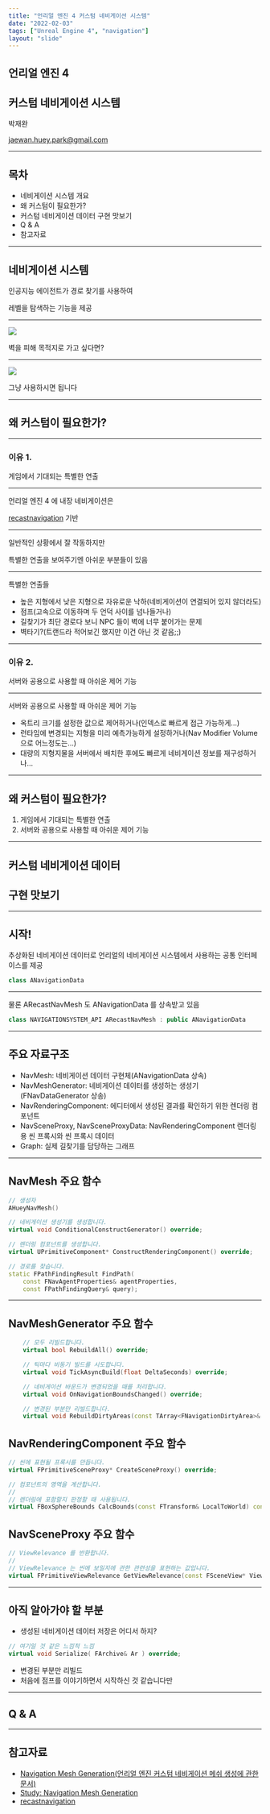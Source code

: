 ```yaml
---
title: "언리얼 엔진 4 커스텀 네비게이션 시스템"
date: "2022-02-03"
tags: ["Unreal Engine 4", "navigation"]
layout: "slide"
---
```


## 언리얼 엔진 4
## 커스텀 네비게이션 시스템

박재완

jaewan.huey.park@gmail.com

---

## 목차

- 네비게이션 시스템 개요
- 왜 커스텀이 필요한가?
- 커스텀 네비게이션 데이터 구현 맛보기
- Q & A
- 참고자료

---

## 네비게이션 시스템

인공지능 에이전트가 경로 찾기를 사용하여

레벨을 탐색하는 기능을 제공

---

![](/unreal-engine/custom-navigation-system/level.png)

벽을 피해 목적지로 가고 싶다면?

---

![](/unreal-engine/custom-navigation-system/level-with-navigation.png)

그냥 사용하시면 됩니다

---

## 왜 커스텀이 필요한가?

---

### 이유 1.

게임에서 기대되는 특별한 연출

---

언리얼 엔진 4 에 내장 네비게이션은

[recastnavigation](https://github.com/recastnavigation/recastnavigation) 기반

---

일반적인 상황에서 잘 작동하지만

특별한 연출을 보여주기엔 아쉬운 부분들이 있음

---

특별한 연출들

- 높은 지형에서 낮은 지형으로 자유로운 낙하(네비게이션이 연결되어 있지 않더라도)
- 점프(고속으로 이동하며 두 언덕 사이를 넘나들거나)
- 길찾기가 최단 경로다 보니 NPC 들이 벽에 너무 붙어가는 문제
- 벽타기?(트랜드라 적어보긴 했지만 이건 아닌 것 같음;;)

---

### 이유 2.

서버와 공용으로 사용할 때 아쉬운 제어 기능

---

서버와 공용으로 사용할 때 아쉬운 제어 기능

- 옥트리 크기를 설정한 값으로 제어하거나(인덱스로 빠르게 접근 가능하게...)
- 런타임에 변경되는 지형을 미리 예측가능하게 설정하거나(Nav Modifier Volume 으로 어느정도는...)
- 대량의 지형지물을 서버에서 배치한 후에도 빠르게 네비게이션 정보를 재구성하거나...

---

## 왜 커스텀이 필요한가?

1. 게임에서 기대되는 특별한 연출
2. 서버와 공용으로 사용할 때 아쉬운 제어 기능

---

## 커스텀 네비게이션 데이터
## 구현 맛보기

---

## 시작!

추상화된 네비게이션 데이터로 언리얼의 네비게이션 시스템에서 사용하는 공통 인터페이스를 제공 

```cpp
class ANavigationData
```

---

물론 ARecastNavMesh 도 ANavigationData 를 상속받고 있음

```cpp
class NAVIGATIONSYSTEM_API ARecastNavMesh : public ANavigationData
```

---

## 주요 자료구조

- NavMesh: 네비게이션 데이터 구현체(ANavigationData 상속)
- NavMeshGenerator: 네비게이션 데이터를 생성하는 생성기(FNavDataGenerator 상송)
- NavRenderingComponent: 에디터에서 생성된 결과를 확인하기 위한 렌더링 컴포넌트
- NavSceneProxy, NavSceneProxyData: NavRenderingComponent 렌더링용 씬 프록시와 씬 프록시 데이터
- Graph: 실제 길찾기를 담당하는 그래프

---

## NavMesh 주요 함수

```cpp
// 생성자
AHueyNavMesh()

// 네비게이션 생성기를 생성합니다.
virtual void ConditionalConstructGenerator() override;

// 렌더링 컴포넌트를 생성합니다.
virtual UPrimitiveComponent* ConstructRenderingComponent() override;

// 경로를 찾습니다.
static FPathFindingResult FindPath(
	const FNavAgentProperties& agentProperties,
	const FPathFindingQuery& query);
```

---

## NavMeshGenerator 주요 함수

```cpp
	// 모두 리빌드합니다.
	virtual bool RebuildAll() override;

	// 틱마다 비동기 빌드를 시도합니다.
	virtual void TickAsyncBuild(float DeltaSeconds) override;

	// 네비게이션 바운드가 변경되었을 때를 처리합니다.
	virtual void OnNavigationBoundsChanged() override;

	// 변경된 부분만 리빌드합니다.
	virtual void RebuildDirtyAreas(const TArray<FNavigationDirtyArea>& DirtyAreas) override;
```

## NavRenderingComponent 주요 함수

``` cpp
// 씬에 표현될 프록시를 만듭니다.
virtual FPrimitiveSceneProxy* CreateSceneProxy() override;

// 컴포넌트의 영역을 계산합니다.
//
// 렌더링에 포함할지 판정할 때 사용됩니다.
virtual FBoxSphereBounds CalcBounds(const FTransform& LocalToWorld) const override;
```

## NavSceneProxy 주요 함수

```cpp
// ViewRelevance 를 반환합니다.
//
// ViewRelevance 는 씬에 보일지에 관한 관련성을 표현하는 값입니다.
virtual FPrimitiveViewRelevance GetViewRelevance(const FSceneView* View) const override;
```

---

## 아직 알아가야 할 부분

- 생성된 네비게이션 데이터 저장은 어디서 하지?

```cpp
// 여기일 것 같은 느낌적 느낌
virtual void Serialize( FArchive& Ar ) override;
```

- 변경된 부분만 리빌드
- 처음에 점프를 이야기하면서 시작하신 것 같습니다만

---

## Q & A

---

## 참고자료

- [Navigation Mesh Generation(언리얼 엔진 커스텀 네비게이션 메쉬 생성에 관한 문서)](http://javid.nl/Navigation%20Mesh.pdf)
- [Study: Navigation Mesh Generation](http://www.critterai.org/projects/nmgen_study/)
- [recastnavigation](https://github.com/recastnavigation/recastnavigation)